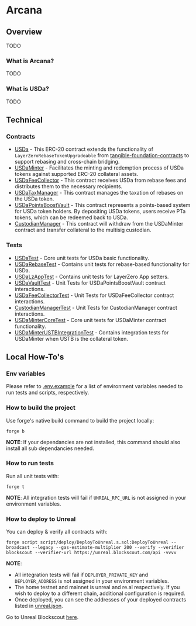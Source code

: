 # Arcana

## Overview

TODO

### What is Arcana?

TODO

### What is USDa?

TODO

## Technical

### Contracts

- [USDa](./src/USDa.sol) - This ERC-20 contract extends the functionality of `LayerZeroRebaseTokenUpgradeable` from [tangible-foundation-contracts](https://github.com/TangibleTNFT/tangible-foundation-contracts/tree/main) to support rebasing and cross-chain bridging.
- [USDaMinter](./src/USDaMinter.sol) - Facilitates the minting and redemption process of USDa tokens against supported ERC-20 collateral assets.
- [USDaFeeCollector](./src/USDaFeeCollector.sol) - This contract receives USDa from rebase fees and distributes them to the necessary recipients.
- [USDaTaxManager](./src/USDaTaxManager.sol) - This contract manages the taxation of rebases on the USDa token.
- [USDaPointsBoostVault](./src/USDaPointsBoostingVault.sol) - This contract represents a points-based system for USDa token holders. By depositing USDa tokens, users receive PTa tokens, which can be redeemed back to USDa.
- [CustodianManager](./src/CustodianManager.sol) - This contract will withdraw from the USDaMinter contract and transfer collateral to the multisig custodian.

### Tests

- [USDaTest](./test/tests/USDa.t.sol) - Core unit tests for USDa basic functionality.
- [USDaRebaseTest](./test/tests/USDa.Rebase.t.sol) - Contains unit tests for rebase-based functionality for USDa.
- [USDaLzAppTest](./test/tests/USDa.LzApp.t.sol) - Contains unit tests for LayerZero App setters.
- [USDaVaultTest](./test/tests/USDa.Vault.t.sol) - Unit Tests for USDaPointsBoostVault contract interactions.
- [USDaFeeCollectorTest](./test/tests/USDaFeeCollector.t.sol) - Unit Tests for USDaFeeCollector contract interactions.
- [CustodianManagerTest](./test/tests/CustodianManager.t.sol) - Unit Tests for CustodianManager contract interactions.
- [USDaMinterCoreTest](./test/tests/USDaMinter.t.sol) - Core unit tests for USDaMinter contract functionality.
- [USDaMinterUSTBIntegrationTest](./test/tests/USDaMinter.USTB.t.sol) - Contains integration tests for USDaMinter when USTB is the collateral token.

## Local How-To's

### Env variables

Please refer to [.env.example](./.env.example) for a list of environment variables needed to run tests and scripts, respectively.

### How to build the project

Use forge's native build command to build the project locally:
```
forge b
```
**NOTE**: If your dependancies are not installed, this command should also install all sub dependancies needed.

### How to run tests

Run all unit tests with:
```
forge t
```
**NOTE**: All integration tests will fail if `UNREAL_RPC_URL` is not assigned in your environment variables.

### How to deploy to Unreal

You can deploy & verify all contracts with:
```
forge script script/deploy/DeployToUnreal.s.sol:DeployToUnreal --broadcast --legacy --gas-estimate-multiplier 200 --verify --verifier blockscout --verifier-url https://unreal.blockscout.com/api -vvvv
```
**NOTE**:
- All integration tests will fail if `DEPLOYER_PRIVATE_KEY` and `DEPLOYER_ADDRESS` is not assigned in your environment variables.
- The home testnet and mainnet is unreal and re.al respectively. If you wish to deploy to a different chain, additional configuration is required.
- Once deployed, you can see the addresses of your deployed contracts listed in [unreal.json](./deployments/unreal.json).

Go to Unreal Blockscout [here](https://unreal.blockscout.com/).